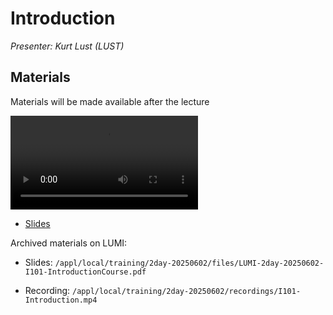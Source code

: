 # Introduction

*Presenter: Kurt Lust (LUST)*

## Materials

Materials will be made available after the lecture

<video src="https://462000265.lumidata.eu/2day-20250602/recordings/I101-Introduction.mp4" controls="controls"></video>

<!--
-   A video recording will follow.
-->

-   [Slides](https://462000265.lumidata.eu/2day-20250602/files/LUMI-2day-20250602-I101-IntroductionCourse.pdf)

Archived materials on LUMI:

-   Slides: `/appl/local/training/2day-20250602/files/LUMI-2day-20250602-I101-IntroductionCourse.pdf`

-   Recording: `/appl/local/training/2day-20250602/recordings/I101-Introduction.mp4`


